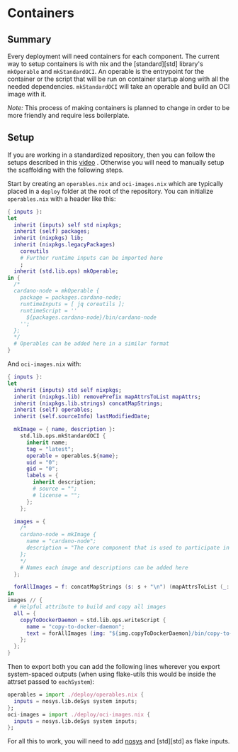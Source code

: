 # Containers

## Summary
Every deployment will need containers for each component. The current way to setup containers is with nix and the [standard][std] library's `mkOperable` and `mkStandardOCI`. An operable is the entrypoint for the container or the script that will be run on container startup along with all the needed dependencies. `mkStandardOCI` will take an operable and build an OCI image with it.

*Note:* This process of making containers is planned to change in order to be more friendly and require less boilerplate.

## Setup
If you are working in a standardized repository, then you can follow the setups described in this [video][std-oci-video] . Otherwise you will need to manually setup the scaffolding with the following steps.

Start by creating an `operables.nix` and `oci-images.nix` which are typically placed in a `deploy` folder at the root of the repository.
You can initialize `operables.nix` with a header like this:
```nix
{ inputs }:
let
  inherit (inputs) self std nixpkgs;
  inherit (self) packages;
  inherit (nixpkgs) lib;
  inherit (nixpkgs.legacyPackages)
    coreutils
    # Further runtime inputs can be imported here
    ;
  inherit (std.lib.ops) mkOperable;
in {
  /*
  cardano-node = mkOperable {
    package = packages.cardano-node;
    runtimeInputs = [ jq coreutils ];
    runtimeScript = ''
      ${packages.cardano-node}/bin/cardano-node
    '';
  };
  */
  # Operables can be added here in a similar format
}
```
And `oci-images.nix` with:
```nix
{ inputs }:
let
  inherit (inputs) std self nixpkgs;
  inherit (nixpkgs.lib) removePrefix mapAttrsToList mapAttrs;
  inherit (nixpkgs.lib.strings) concatMapStrings;
  inherit (self) operables;
  inherit (self.sourceInfo) lastModifiedDate;

  mkImage = { name, description }:
    std.lib.ops.mkStandardOCI {
      inherit name;
      tag = "latest";
      operable = operables.${name};
      uid = "0";
      gid = "0";
      labels = {
        inherit description;
        # source = "";
        # license = "";
      };
    };

  images = {
    /*
    cardano-node = mkImage {
      name = "cardano-node";
      description = "The core component that is used to participate in a Cardano decentralised blockchain.";
    };
    */
    # Names each image and descriptions can be added here
  };

  forAllImages = f: concatMapStrings (s: s + "\n") (mapAttrsToList (_: f) images);
in
images // {
  # Helpful attribute to build and copy all images
  all = {
    copyToDockerDaemon = std.lib.ops.writeScript {
      name = "copy-to-docker-daemon";
      text = forAllImages (img: "${img.copyToDockerDaemon}/bin/copy-to-docker-daemon");
    };
  };
}
```

Then to export both you can add the following lines wherever you export system-spaced outputs (when using flake-utils this would be inside the attrset passed to `eachSystem`):
```nix
operables = import ./deploy/operables.nix {
  inputs = nosys.lib.deSys system inputs;
};
oci-images = import ./deploy/oci-images.nix {
  inputs = nosys.lib.deSys system inputs;
};
```

For all this to work, you will need to add [nosys][nosys] and [std][std] as flake inputs.


[standard]: https://github.com/divnix/std
[nosys]: https://github.com/divnix/nosys
[std-oci-video]: https://www.loom.com/share/27d91aa1eac24bcaaaed18ea6d6d03ca
